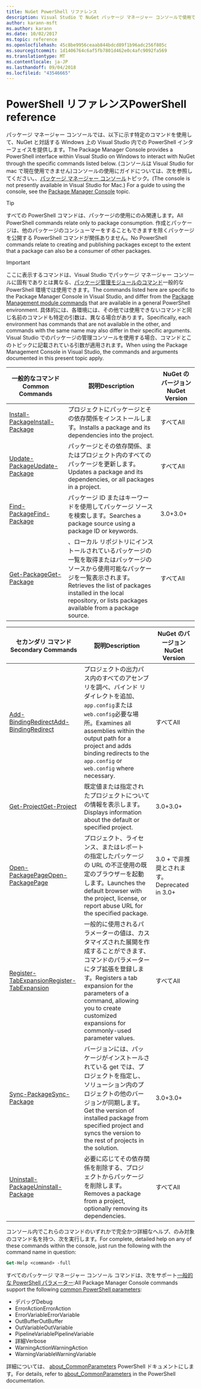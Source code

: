 ```yaml
---
title: NuGet PowerShell リファレンス
description: Visual Studio で NuGet パッケージ マネージャー コンソールで使用できる PowerShell コマンドの完全なリファレンスです。
author: karann-msft
ms.author: karann
ms.date: 10/02/2017
ms.topic: reference
ms.openlocfilehash: 45c8be9956ceaab844bdcd89f1b96adc256f805c
ms.sourcegitcommit: 1d1406764c6af5fb7801d462e0c4afc9092fa569
ms.translationtype: MT
ms.contentlocale: ja-JP
ms.lasthandoff: 09/04/2018
ms.locfileid: "43546665"
---
```

# <a name="powershell-reference"></a><span data-ttu-id="d836e-103">PowerShell リファレンス</span><span class="sxs-lookup"><span data-stu-id="d836e-103">PowerShell reference</span></span>

<span data-ttu-id="d836e-104">パッケージ マネージャー コンソールでは、以下に示す特定のコマンドを使用して、NuGet と対話する Windows 上の Visual Studio 内での PowerShell インターフェイスを提供します。</span><span class="sxs-lookup"><span data-stu-id="d836e-104">The Package Manager Console provides a PowerShell interface within Visual Studio on Windows to interact with NuGet through the specific commands listed below.</span></span> <span data-ttu-id="d836e-105">(コンソールは Visual Studio for mac で現在使用できません)コンソールの使用にガイドについては、次を参照してください。、[パッケージ マネージャー コンソール](../tools/package-manager-console.md)トピック。</span><span class="sxs-lookup"><span data-stu-id="d836e-105">(The console is not presently available in Visual Studio for Mac.) For a guide to using the console, see the [Package Manager Console](../tools/package-manager-console.md) topic.</span></span>

> [!Tip]
> <span data-ttu-id="d836e-106">すべての PowerShell コマンドは、パッケージの使用にのみ関連します。</span><span class="sxs-lookup"><span data-stu-id="d836e-106">All PowerShell commands relate only to package consumption.</span></span> <span data-ttu-id="d836e-107">作成とパッケージは、他のパッケージのコンシューマーをすることもできますを除くパッケージを公開する PowerShell コマンドが関係ありません。</span><span class="sxs-lookup"><span data-stu-id="d836e-107">No PowerShell commands relate to creating and publishing packages except to the extent that a package can also be a consumer of other packages.</span></span>

> [!Important]
> <span data-ttu-id="d836e-108">ここに表示するコマンドは、Visual Studio でパッケージ マネージャー コンソールに固有でありとは異なる、[パッケージ管理モジュールのコマンド](/powershell/module/packagemanagement/?view=powershell-6)一般的な PowerShell 環境では使用できます。</span><span class="sxs-lookup"><span data-stu-id="d836e-108">The commands listed here are specific to the Package Manager Console in Visual Studio, and differ from the [Package Management module commands](/powershell/module/packagemanagement/?view=powershell-6) that are available in a general PowerShell environment.</span></span> <span data-ttu-id="d836e-109">具体的には、各環境には、その他では使用できないコマンドと同じ名前のコマンドも特定の引数は、異なる場合があります。</span><span class="sxs-lookup"><span data-stu-id="d836e-109">Specifically, each environment has commands that are not available in the other, and commands with the same name may also differ in their specific arguments.</span></span> <span data-ttu-id="d836e-110">Visual Studio でのパッケージの管理コンソールを使用する場合、コマンドとこのトピックに記載されている引数が適用されます。</span><span class="sxs-lookup"><span data-stu-id="d836e-110">When using the Package Management Console in Visual Studio, the commands and arguments documented in this present topic apply.</span></span>

| <span data-ttu-id="d836e-111">一般的なコマンド</span><span class="sxs-lookup"><span data-stu-id="d836e-111">Common Commands</span></span> | <span data-ttu-id="d836e-112">説明</span><span class="sxs-lookup"><span data-stu-id="d836e-112">Description</span></span> | <span data-ttu-id="d836e-113">NuGet のバージョン</span><span class="sxs-lookup"><span data-stu-id="d836e-113">NuGet Version</span></span> |
| --- | --- | --- |
| [<span data-ttu-id="d836e-114">Install-Package</span><span class="sxs-lookup"><span data-stu-id="d836e-114">Install-Package</span></span>](ps-ref-install-package.md) | <span data-ttu-id="d836e-115">プロジェクトにパッケージとその依存関係をインストールします。</span><span class="sxs-lookup"><span data-stu-id="d836e-115">Installs a package and its dependencies into the project.</span></span> | <span data-ttu-id="d836e-116">すべて</span><span class="sxs-lookup"><span data-stu-id="d836e-116">All</span></span> |
| [<span data-ttu-id="d836e-117">Update-Package</span><span class="sxs-lookup"><span data-stu-id="d836e-117">Update-Package</span></span>](ps-ref-update-package.md) | <span data-ttu-id="d836e-118">パッケージとその依存関係、またはプロジェクト内のすべてのパッケージを更新します。</span><span class="sxs-lookup"><span data-stu-id="d836e-118">Updates a package and its dependencies, or all packages in a project.</span></span> | <span data-ttu-id="d836e-119">すべて</span><span class="sxs-lookup"><span data-stu-id="d836e-119">All</span></span> |
| [<span data-ttu-id="d836e-120">Find-Package</span><span class="sxs-lookup"><span data-stu-id="d836e-120">Find-Package</span></span>](ps-ref-find-package.md) | <span data-ttu-id="d836e-121">パッケージ ID またはキーワードを使用してパッケージ ソースを検索します。</span><span class="sxs-lookup"><span data-stu-id="d836e-121">Searches a package source using a package ID or keywords.</span></span> | <span data-ttu-id="d836e-122">3.0+</span><span class="sxs-lookup"><span data-stu-id="d836e-122">3.0+</span></span> |
| [<span data-ttu-id="d836e-123">Get-Package</span><span class="sxs-lookup"><span data-stu-id="d836e-123">Get-Package</span></span>](ps-ref-get-package.md) | <span data-ttu-id="d836e-124">、ローカル リポジトリにインストールされているパッケージの一覧を取得またはパッケージのソースから使用可能なパッケージを一覧表示されます。</span><span class="sxs-lookup"><span data-stu-id="d836e-124">Retrieves the list of packages installed in the local repository, or lists packages available from a package source.</span></span> | <span data-ttu-id="d836e-125">すべて</span><span class="sxs-lookup"><span data-stu-id="d836e-125">All</span></span> |

| <span data-ttu-id="d836e-126">セカンダリ コマンド</span><span class="sxs-lookup"><span data-stu-id="d836e-126">Secondary Commands</span></span> | <span data-ttu-id="d836e-127">説明</span><span class="sxs-lookup"><span data-stu-id="d836e-127">Description</span></span> | <span data-ttu-id="d836e-128">NuGet のバージョン</span><span class="sxs-lookup"><span data-stu-id="d836e-128">NuGet Version</span></span> |
| --- | --- | --- |
| [<span data-ttu-id="d836e-129">Add-BindingRedirect</span><span class="sxs-lookup"><span data-stu-id="d836e-129">Add-BindingRedirect</span></span>](ps-ref-add-bindingredirect.md) | <span data-ttu-id="d836e-130">プロジェクトの出力パス内のすべてのアセンブリを調べ、バインド リダイレクトを追加、`app.config`または`web.config`必要な場所。</span><span class="sxs-lookup"><span data-stu-id="d836e-130">Examines all assemblies within the output path for a project and adds binding redirects to the `app.config` or `web.config` where necessary.</span></span> | <span data-ttu-id="d836e-131">すべて</span><span class="sxs-lookup"><span data-stu-id="d836e-131">All</span></span> |
| [<span data-ttu-id="d836e-132">Get-Project</span><span class="sxs-lookup"><span data-stu-id="d836e-132">Get-Project</span></span>](ps-ref-get-project.md) | <span data-ttu-id="d836e-133">既定値または指定されたプロジェクトについての情報を表示します。</span><span class="sxs-lookup"><span data-stu-id="d836e-133">Displays information about the default or specified project.</span></span> | <span data-ttu-id="d836e-134">3.0+</span><span class="sxs-lookup"><span data-stu-id="d836e-134">3.0+</span></span> |
| [<span data-ttu-id="d836e-135">Open-PackagePage</span><span class="sxs-lookup"><span data-stu-id="d836e-135">Open-PackagePage</span></span>](ps-ref-open-packagepage.md) | <span data-ttu-id="d836e-136">プロジェクト、ライセンス、またはレポートの指定したパッケージの URL の不正使用の既定のブラウザーを起動します。</span><span class="sxs-lookup"><span data-stu-id="d836e-136">Launches the default browser with the project, license, or report abuse URL for the specified package.</span></span> | <span data-ttu-id="d836e-137">3.0 + で非推奨とされます。</span><span class="sxs-lookup"><span data-stu-id="d836e-137">Deprecated in 3.0+</span></span> |
| [<span data-ttu-id="d836e-138">Register-TabExpansion</span><span class="sxs-lookup"><span data-stu-id="d836e-138">Register-TabExpansion</span></span>](ps-ref-register-tabexpansion.md) | <span data-ttu-id="d836e-139">一般的に使用されるパラメーターの値は、カスタマイズされた展開を作成することができます、コマンドのパラメーターにタブ拡張を登録します。</span><span class="sxs-lookup"><span data-stu-id="d836e-139">Registers a tab expansion for the parameters of a command, allowing you to create customized expansions for commonly-used parameter values.</span></span> | <span data-ttu-id="d836e-140">すべて</span><span class="sxs-lookup"><span data-stu-id="d836e-140">All</span></span> |
| [<span data-ttu-id="d836e-141">Sync-Package</span><span class="sxs-lookup"><span data-stu-id="d836e-141">Sync-Package</span></span>](ps-ref-sync-package.md) | <span data-ttu-id="d836e-142">バージョンには、パッケージがインストールされている get では、プロジェクトを指定し、ソリューション内のプロジェクトの他のバージョンが同期します。</span><span class="sxs-lookup"><span data-stu-id="d836e-142">Get the version of installed package from specified project and syncs the version to the rest of projects in the solution.</span></span> | <span data-ttu-id="d836e-143">3.0+</span><span class="sxs-lookup"><span data-stu-id="d836e-143">3.0+</span></span> |
| [<span data-ttu-id="d836e-144">Uninstall-Package</span><span class="sxs-lookup"><span data-stu-id="d836e-144">Uninstall-Package</span></span>](ps-ref-uninstall-package.md) | <span data-ttu-id="d836e-145">必要に応じてその依存関係を削除する、プロジェクトからパッケージを削除します。</span><span class="sxs-lookup"><span data-stu-id="d836e-145">Removes a package from a project, optionally removing its dependencies.</span></span> | <span data-ttu-id="d836e-146">すべて</span><span class="sxs-lookup"><span data-stu-id="d836e-146">All</span></span> |

<span data-ttu-id="d836e-147">コンソール内でこれらのコマンドのいずれかで完全かつ詳細なヘルプ、のみ対象のコマンド名を持つ、次を実行します。</span><span class="sxs-lookup"><span data-stu-id="d836e-147">For complete, detailed help on any of these commands within the console, just run the following with the command name in question:</span></span>

```ps
Get-Help <command> -full
```

<span data-ttu-id="d836e-148">すべてのパッケージ マネージャー コンソール コマンドは、次をサポート[一般的な PowerShell パラメーター](http://go.microsoft.com/fwlink/?LinkID=113216):</span><span class="sxs-lookup"><span data-stu-id="d836e-148">All Package Manager Console commands support the following [common PowerShell parameters](http://go.microsoft.com/fwlink/?LinkID=113216):</span></span>

- <span data-ttu-id="d836e-149">デバッグ</span><span class="sxs-lookup"><span data-stu-id="d836e-149">Debug</span></span>
- <span data-ttu-id="d836e-150">ErrorAction</span><span class="sxs-lookup"><span data-stu-id="d836e-150">ErrorAction</span></span>
- <span data-ttu-id="d836e-151">ErrorVariable</span><span class="sxs-lookup"><span data-stu-id="d836e-151">ErrorVariable</span></span>
- <span data-ttu-id="d836e-152">OutBuffer</span><span class="sxs-lookup"><span data-stu-id="d836e-152">OutBuffer</span></span>
- <span data-ttu-id="d836e-153">OutVariable</span><span class="sxs-lookup"><span data-stu-id="d836e-153">OutVariable</span></span>
- <span data-ttu-id="d836e-154">PipelineVariable</span><span class="sxs-lookup"><span data-stu-id="d836e-154">PipelineVariable</span></span>
- <span data-ttu-id="d836e-155">詳細</span><span class="sxs-lookup"><span data-stu-id="d836e-155">Verbose</span></span>
- <span data-ttu-id="d836e-156">WarningAction</span><span class="sxs-lookup"><span data-stu-id="d836e-156">WarningAction</span></span>
- <span data-ttu-id="d836e-157">WarningVariable</span><span class="sxs-lookup"><span data-stu-id="d836e-157">WarningVariable</span></span>

<span data-ttu-id="d836e-158">詳細については、 [about_CommonParameters](http://go.microsoft.com/fwlink/?LinkID=113216) PowerShell ドキュメントにします。</span><span class="sxs-lookup"><span data-stu-id="d836e-158">For details, refer to [about_CommonParameters](http://go.microsoft.com/fwlink/?LinkID=113216) in the PowerShell documentation.</span></span>
